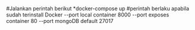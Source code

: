 #Jalankan perintah berikut
    *docker-compose up
#perintah berlaku apabila sudah terinstall Docker
--port local container 8000 
--port exposes container 80 
--port mongoDB default 27017